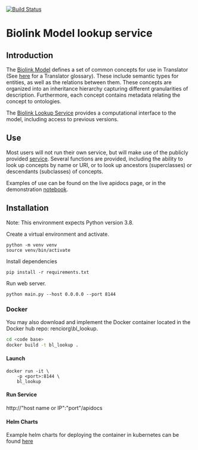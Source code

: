 [![Build Status](https://travis-ci.com/TranslatorIIPrototypes/bl_lookup.svg?branch=master)](https://travis-ci.com/TranslatorIIPrototypes/bl_lookup)

# Biolink Model lookup service

## Introduction

The [Biolink Model](https://biolink.github.io/biolink-model/) defines a set of common concepts for use in Translator (See [here](https://docs.google.com/spreadsheets/d/1C8hKXacxtQC5UzXI4opQs1r4pBJ_5hqgXrZH_raYQ4w/edit#gid=1581951609) for a Translator glossary). These include semantic types for entities, as well as the relations between them. These concepts are organized into an inheritance hierarchy capturing different granularities of description. Furthermore, each concept contains metadata relating the concept to ontologies.

The [Biolink Lookup Service](https://bl-lookup-sri.renci.org/apidocs/) provides a computational interface to the model, including access to previous versions.

## Use

Most users will not run their own service, but will make use of the publicly provided [service](https://bl-lookup-sri.renci.org/apidocs/).   Several functions are provided, including the ability to look up concepts by name or URI, or to look up ancestors (superclasses) or descendants (subclasses) of concepts. 

Examples of use can be found on the live apidocs page, or in the demonstration [notebook](documentation/BiolinkLookup.ipynb).

## Installation

Note: This environment expects Python version 3.8.

Create a virtual environment and activate.
    
    python -m venv venv
    source venv/bin/activate

Install dependencies
    
    pip install -r requirements.txt    
    
Run web server.

    python main.py --host 0.0.0.0 --port 8144

### Docker

You may also download and implement the Docker container located in the Docker hub repo: renciorg\bl_lookup. 

```bash
cd <code base>
docker build -t bl_lookup .
```
#### Launch
    docker run -it \ 
        -p <port>:8144 \ 
        bl_lookup 
        
#### Run Service

http://"host name or IP":"port"/apidocs

#### Helm Charts

Example helm charts for deploying the container in kubernetes can be found [here](https://github.com/helxplatform/translator-devops/tree/master/helm/biolink-lookup)
